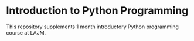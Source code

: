 # Introduction to Python Programming 

This repository supplements 1 month introductory Python programming course at LAJM.

